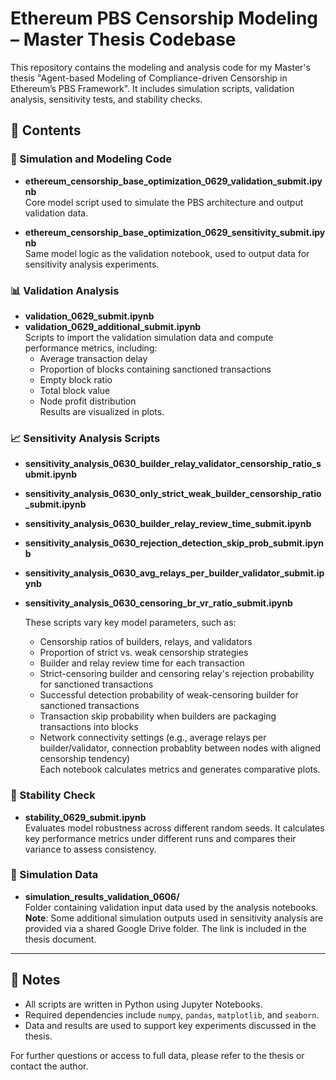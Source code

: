 # Ethereum PBS Censorship Modeling – Master Thesis Codebase

This repository contains the modeling and analysis code for my Master's thesis "Agent-based Modeling of Compliance-driven Censorship in Ethereum’s PBS Framework". It includes simulation scripts, validation analysis, sensitivity tests, and stability checks.

## 🔧 Contents

### 📁 Simulation and Modeling Code

- **ethereum_censorship_base_optimization_0629_validation_submit.ipynb**  
  Core model script used to simulate the PBS architecture and output validation data.

- **ethereum_censorship_base_optimization_0629_sensitivity_submit.ipynb**  
  Same model logic as the validation notebook, used to output data for sensitivity analysis experiments.

### 📊 Validation Analysis

- **validation_0629_submit.ipynb**  
- **validation_0629_additional_submit.ipynb**  
  Scripts to import the validation simulation data and compute performance metrics, including:  
  - Average transaction delay  
  - Proportion of blocks containing sanctioned transactions  
  - Empty block ratio  
  - Total block value  
  - Node profit distribution  
  Results are visualized in plots.

### 📈 Sensitivity Analysis Scripts

- **sensitivity_analysis_0630_builder_relay_validator_censorship_ratio_submit.ipynb**  
- **sensitivity_analysis_0630_only_strict_weak_builder_censorship_ratio_submit.ipynb**  
- **sensitivity_analysis_0630_builder_relay_review_time_submit.ipynb**  
- **sensitivity_analysis_0630_rejection_detection_skip_prob_submit.ipynb**  
- **sensitivity_analysis_0630_avg_relays_per_builder_validator_submit.ipynb**  
- **sensitivity_analysis_0630_censoring_br_vr_ratio_submit.ipynb**  

  These scripts vary key model parameters, such as:
  - Censorship ratios of builders, relays, and validators  
  - Proportion of strict vs. weak censorship strategies
  - Builder and relay review time for each transaction  
  - Strict-censoring builder and censoring relay's rejection probability for sanctioned transactions
  - Successful detection probability of weak-censoring builder for sanctioned transactions
  - Transaction skip probability when builders are packaging transactions into blocks
  - Network connectivity settings (e.g., average relays per builder/validator, connection probablity between nodes with aligned censorship tendency)  
  Each notebook calculates metrics and generates comparative plots.

### 🧪 Stability Check

- **stability_0629_submit.ipynb**  
  Evaluates model robustness across different random seeds. It calculates key performance metrics under different runs and compares their variance to assess consistency.

### 📂 Simulation Data

- **simulation_results_validation_0606/**  
  Folder containing validation input data used by the analysis notebooks.  
  **Note**: Some additional simulation outputs used in sensitivity analysis are provided via a shared Google Drive folder. The link is included in the thesis document.

---

## 📎 Notes

- All scripts are written in Python using Jupyter Notebooks.
- Required dependencies include `numpy`, `pandas`, `matplotlib`, and `seaborn`.
- Data and results are used to support key experiments discussed in the thesis.

For further questions or access to full data, please refer to the thesis or contact the author.
